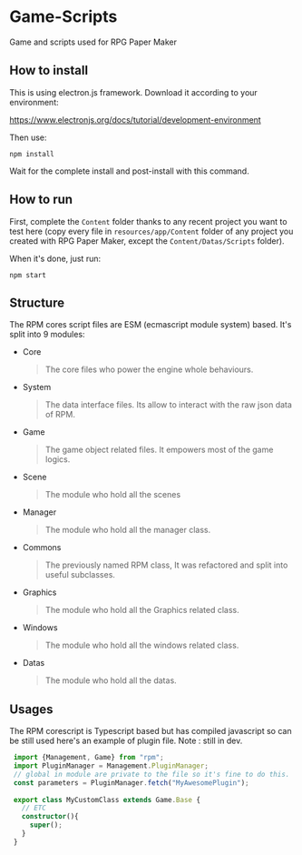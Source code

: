 # Game-Scripts

Game and scripts used for RPG Paper Maker

## How to install

This is using electron.js framework. Download it according to your environment:

https://www.electronjs.org/docs/tutorial/development-environment

Then use:

	npm install

Wait for the complete install and post-install with this command.

## How to run

First, complete the `Content` folder thanks to any recent project you want to test here (copy every file in `resources/app/Content` folder of any project you created with RPG Paper Maker, except the `Content/Datas/Scripts` folder).

When it's done, just run:

	npm start

## Structure
The RPM cores script files are ESM (ecmascript module system) based. 
It's split into 9 modules:
  * Core 
     > The core files who power the engine whole behaviours. 
  * System 
    > The data interface files. Its allow to interact with the raw json data of RPM.
  * Game 
    > The game object related files. It empowers most of the game logics.
  * Scene
    > The module who hold all the scenes
  * Manager
    > The module who hold all the manager class.
  * Commons
    > The previously named RPM class, It was refactored and split into useful subclasses.
  * Graphics
    > The module who hold all the Graphics related class.
  * Windows
    > The module who hold all the windows related class.
  * Datas
    > The module who hold all the datas.
 
 ## Usages
  The RPM corescript is Typescript based but has compiled javascript so can be still used
  here's an example of plugin file. 
   Note : still in dev.
  ```ts
   import {Management, Game} from "rpm";
   import PluginManager = Management.PluginManager; 
   // global in module are private to the file so it's fine to do this.
   const parameters = PluginManager.fetch("MyAwesomePlugin");
   
   export class MyCustomClass extends Game.Base {
     // ETC
     constructor(){ 
       super();
     }
   }
   ```	